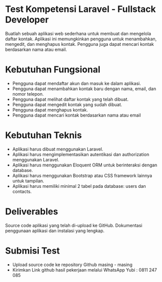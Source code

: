
# Test Kompetensi Laravel - Fullstack Developer

Buatlah sebuah aplikasi web sederhana untuk membuat dan mengelola daftar kontak. Aplikasi ini memungkinkan pengguna untuk menambahkan, mengedit, dan menghapus kontak. Pengguna juga dapat mencari kontak berdasarkan nama atau email.






# Kebutuhan Fungsional
-	Pengguna dapat mendaftar akun dan masuk ke dalam aplikasi.
-	Pengguna dapat menambahkan kontak baru dengan nama, email, dan nomor telepon.
-	Pengguna dapat melihat daftar kontak yang telah dibuat.
-	Pengguna dapat mengedit kontak yang sudah dibuat.
-	Pengguna dapat menghapus kontak.
-	Pengguna dapat mencari kontak berdasarkan nama atau email
# Kebutuhan Teknis

-	Aplikasi harus dibuat menggunakan Laravel.
-	Aplikasi harus mengimplementasikan autentikasi dan authorization menggunakan Laravel.
-	Aplikasi harus menggunakan Eloquent ORM untuk berinteraksi dengan database.
-	Aplikasi harus menggunakan Bootstrap atau CSS framework lainnya untuk tampilan.
-	Aplikasi harus memiliki minimal 2 tabel pada database: users dan contacts.

# Deliverables
Source code aplikasi yang telah di-upload ke GitHub.
Dokumentasi penggunaan aplikasi dan instalasi yang lengkap.



# Submisi Test

- Upload source code ke repository Github masing - masing
- Kirimkan Link github hasil pekerjaan melalui WhatsApp Yubi : 0811 247 085 
